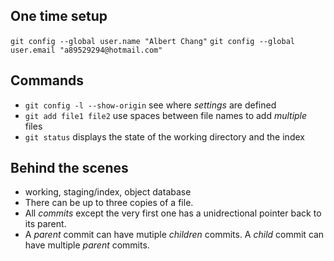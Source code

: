 ## One time setup
`git config --global user.name "Albert Chang"`
`git config --global user.email "a89529294@hotmail.com"`

## Commands
- `git config -l --show-origin` see where *settings* are defined
- `git add file1 file2` use spaces between file names to add *multiple* files
- `git status` displays the state of the working directory and the index

## Behind the scenes
- working, staging/index, object database
- There can be up to three copies of a file.
- All *commits* except the very first one has a unidrectional pointer back to its parent.
- A *parent* commit can have mutiple *children* commits. A *child* commit can have multiple *parent* commits.

